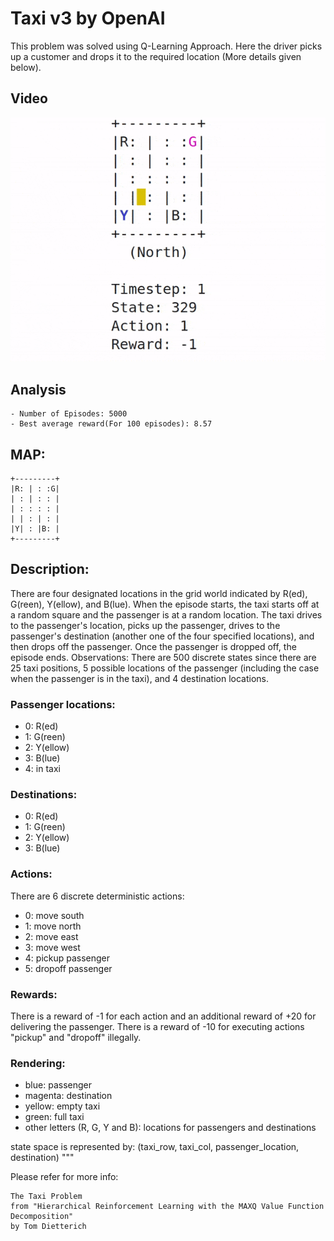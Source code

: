 # Taxi v3 by OpenAI

This problem was solved using Q-Learning Approach. Here the driver picks up a customer and drops it to the required location (More details given below).

## Video 
![](result.gif)

## Analysis
    - Number of Episodes: 5000
    - Best average reward(For 100 episodes): 8.57


## MAP:

    +---------+
    |R: | : :G|
    | : | : : |
    | : : : : |
    | | : | : |
    |Y| : |B: |
    +---------+

## Description:
There are four designated locations in the grid world indicated by R(ed), G(reen), Y(ellow), and B(lue). When the episode starts, the taxi starts off at a random square and the passenger is at a random location. The taxi drives to the passenger's location, picks up the passenger, drives to the passenger's destination (another one of the four specified locations), and then drops off the passenger. Once the passenger is dropped off, the episode ends.
Observations: 
There are 500 discrete states since there are 25 taxi positions, 5 possible locations of the passenger (including the case when the passenger is in the taxi), and 4 destination locations. 

### Passenger locations:
- 0: R(ed)
- 1: G(reen)
- 2: Y(ellow)
- 3: B(lue)
- 4: in taxi

### Destinations:
- 0: R(ed)
- 1: G(reen)
- 2: Y(ellow)
- 3: B(lue)
    
### Actions:
There are 6 discrete deterministic actions:
- 0: move south
- 1: move north
- 2: move east 
- 3: move west 
- 4: pickup passenger
- 5: dropoff passenger

### Rewards: 
There is a reward of -1 for each action and an additional reward of +20 for delivering the passenger. There is a reward of -10 for executing actions "pickup" and "dropoff" illegally.

### Rendering:
- blue: passenger
- magenta: destination
- yellow: empty taxi
- green: full taxi
- other letters (R, G, Y and B): locations for passengers and destinations

state space is represented by:
    (taxi_row, taxi_col, passenger_location, destination)
"""

Please refer for more info:

    The Taxi Problem
    from "Hierarchical Reinforcement Learning with the MAXQ Value Function Decomposition"
    by Tom Dietterich
